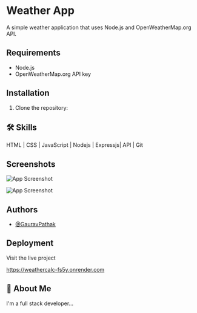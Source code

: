 # Weather App

A simple weather application that uses Node.js and OpenWeatherMap.org API.

## Requirements

* Node.js
* OpenWeatherMap.org API key

## Installation

1. Clone the repository:
## 🛠 Skills
HTML | CSS | JavaScript | Nodejs | Expressjs| API | Git



## Screenshots

![App Screenshot](./public/images/output1.png)

![App Screenshot](./public/images/output2.png)


## Authors

- [@GauravPathak](https://github.com/GauravPathak77)
## Deployment

Visit the live project

https://weathercalc-fs5y.onrender.com
## 🚀 About Me
I'm a full stack developer...


